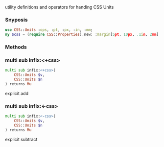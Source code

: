 

utility definitions and operators for handing CSS Units

### Snyposis

```raku
use CSS::Units :ops, :pt, :px, :in, :mm;
my $css = (require CSS::Properties).new: :margin[5pt, 10px, .1in, 2mm];
```

### Methods

### multi sub infix:<+css>

```raku
multi sub infix:<+css>(
    CSS::Units $v,
    CSS::Units $n
) returns Mu
```

explicit add

### multi sub infix:<-css>

```raku
multi sub infix:<-css>(
    CSS::Units $v,
    CSS::Units $n
) returns Mu
```

explicit subtract

